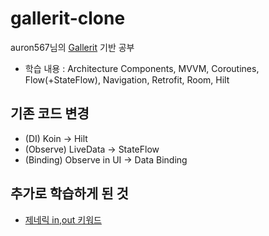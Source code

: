 # gallerit-clone                      
auron567님의 [Gallerit](https://github.com/auron567/Gallerit) 기반 공부                         
- 학습 내용 : Architecture Components, MVVM, Coroutines, Flow(+StateFlow), Navigation, Retrofit, Room, Hilt                 
                                                                                                   
## 기존 코드 변경                        
- (DI) Koin -> Hilt                 
- (Observe) LiveData -> StateFlow                                         
- (Binding) Observe in UI -> Data Binding                                                                                                                             
                                                                    
## 추가로 학습하게 된 것                        
- [제네릭 in,out 키워드](https://hungseong.tistory.com/30)           

          
